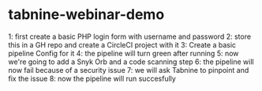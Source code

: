# tabnine-webinar-demo
1: first create a basic PHP login form with username and password
2: store this in a GH repo and create a CircleCI project with it
3: Create a basic pipeline Config for it
4: the pipeline will turn green after running
5: now we're going to add a Snyk Orb and a code scanning step
6: the pipeline will now fail because of a security issue
7: we will ask Tabnine to pinpoint and fix the issue
8: now the pipeline will run succesfully


